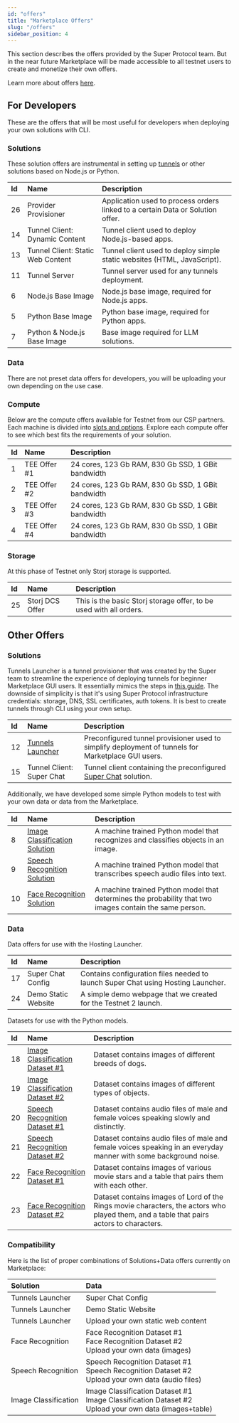 ```yaml
---
id: "offers"
title: "Marketplace Offers"
slug: "/offers"
sidebar_position: 4
---
```


This section describes the offers provided by the Super Protocol team. But in the near future Marketplace will be made accessible to all testnet users to create and monetize their own offers.

Learn more about offers [here](/developers/fundamentals/offers).

## For Developers

These are the offers that will be most useful for developers when deploying your own solutions with CLI.

### Solutions

These solution offers are instrumental in setting up [tunnels](/developers/fundamentals/tunnels) or other solutions based on Node.js or Python.

| **Id** | **Name**                          | **Description**                                                                |
|:-------|:----------------------------------|:-------------------------------------------------------------------------------|
| 26     | Provider Provisioner              | Application used to process orders linked to a certain Data or Solution offer. |
| 14     | Tunnel Client: Dynamic Content    | Tunnel client used to deploy Node.js-based apps.                               |
| 13     | Tunnel Client: Static Web Content | Tunnel client used to deploy simple static websites (HTML, JavaScript).        |
| 11     | Tunnel Server                     | Tunnel server used for any tunnels deployment.                                 |
| 6      | Node.js Base Image                | Node.js base image, required for Node.js apps.                                 |
| 5      | Python Base Image                 | Python base image, required for Python apps.                                   |
| 7      | Python & Node.js Base Image       | Base image required for LLM solutions.                                         |

### Data

There are not preset data offers for developers, you will be uploading your own depending on the use case.

### Compute

Below are the compute offers available for Testnet from our CSP partners. Each machine is divided into [slots and options](/developers/fundamentals/slots/). Explore each compute offer to see which best fits the requirements of your solution.

| **Id** | **Name**                                                               | **Description**                                    |
|:-------|:-----------------------------------------------------------------------|:---------------------------------------------------|
| 1      | TEE Offer #1                                                          | 24 cores, 123 Gb RAM, 830 Gb SSD, 1 GBit bandwidth |
| 2      | TEE Offer #2                                                          | 24 cores, 123 Gb RAM, 830 Gb SSD, 1 GBit bandwidth      |
| 3      | TEE Offer #3                                                          | 24 cores, 123 Gb RAM, 830 Gb SSD, 1 GBit bandwidth      |
| 4      | TEE Offer #4                                                           | 24 cores, 123 Gb RAM, 830 Gb SSD, 1 GBit bandwidth      |


### Storage

At this phase of Testnet only Storj storage is supported.

| **Id** | **Name**                                                                   | **Description**                                                    |
|:-------|:---------------------------------------------------------------------------|:-------------------------------------------------------------------|
| 25     | Storj DCS Offer                                                            | This is the basic Storj storage offer, to be used with all orders. |


## Other Offers

### Solutions

Tunnels Launcher is a tunnel provisioner that was created by the Super team to streamline the experience of deploying tunnels for beginner Marketplace GUI users. It essentially mimics the steps in [this guide](/developers/deployment_guides/tunnels). The downside of simplicity is that it's using Super Protocol infrastructure credentials: storage, DNS, SSL certificates, auth tokens. It is best to create tunnels through CLI using your own setup.

| **Id** | **Name**                                        | **Description**                                                                                    |
|:-------|:------------------------------------------------|:---------------------------------------------------------------------------------------------------|
| 12     | [Tunnels Launcher](/developers/offers/launcher) | Preconfigured tunnel provisioner used to simplify deployment of tunnels for Marketplace GUI users. |
| 15     | Tunnel Client: Super Chat                       | Tunnel client containing the preconfigured [Super Chat](/developers/offers/superchat) solution.    |

Additionally, we have developed some simple Python models to test with your own data or data from the Marketplace.

| **Id** | **Name**                                                         | **Description** |
|:-------|:-----------------------------------------------------------------|:----------------|
| 8      | [Image Classification Solution](/developers/offers/python-image) | A machine trained Python model that recognizes and classifies objects in an image.               |
| 9      | [Speech Recognition Solution](/developers/offers/python-speech)  | A machine trained Python model that transcribes speech audio files into text.               |
| 10     | [Face Recognition Solution](/developers/offers/python-face)      | A machine trained Python model that determines the probability that two images contain the same person.               |

### Data

Data offers for use with the Hosting Launcher.

| **Id** | **Name**                                                                     | **Description**                                                                  |
|:-------|:-----------------------------------------------------------------------------|:---------------------------------------------------------------------------------|
| 17     | Super Chat Config                                                            | Contains configuration files needed to launch Super Chat using Hosting Launcher. |
| 24     | Demo Static Website | A simple demo webpage that we created for the Testnet 2 launch.                  |

Datasets for use with the Python models.

| **Id** | **Name**                                                                             | **Description**                                                                  |
|:-------|:-------------------------------------------------------------------------------------|:---------------------------------------------------------------------------------|
| 18     | [Image Classification Dataset #1](/developers/offers/python-image)                   | Dataset contains images of different breeds of dogs.                        |
| 19     | [Image Classification Dataset #2](/developers/offers/python-image)                   | Dataset contains images of different types of objects.                       |
| 20     | [Speech Recognition Dataset #1](/developers/offers/python-speech)                    | Dataset contains audio files of male and female voices speaking slowly and distinctly.                          |
| 21     | [Speech Recognition Dataset #2](/developers/offers/python-speech)                    | Dataset contains audio files of male and female voices speaking in an everyday manner with some background noise.   |
| 22     | [Face Recognition Dataset #1](/developers/offers/python-face)                        | Dataset contains images of various movie stars and a table that pairs them with each other.                                                                               |
| 23     | [Face Recognition Dataset #2](/developers/offers/python-face) | Dataset contains images of Lord of the Rings movie characters, the actors who played them, and a table that pairs actors to characters.        |

### Compatibility

Here is the list of proper combinations of Solutions+Data offers currently on Marketplace:

| **Solution**         | **Data**                                                                                                    |
|:---------------------|:------------------------------------------------------------------------------------------------------------|
| Tunnels Launcher     | Super Chat Config                                                                                           |
| Tunnels Launcher     | Demo Static Website                                                                                         |
| Tunnels Launcher     | Upload your own static web content                                                                          |
| Face Recognition     | Face Recognition Dataset #1<br/>Face Recognition Dataset #2<br/>Upload your own data (images)               |
| Speech Recognition   | Speech Recognition Dataset #1<br/>Speech Recognition Dataset #2<br/>Upload your own data (audio files)      |
| Image Classification | Image Classification Dataset #1<br/>Image Classification Dataset #2<br/>Upload your own data (images+table) |
